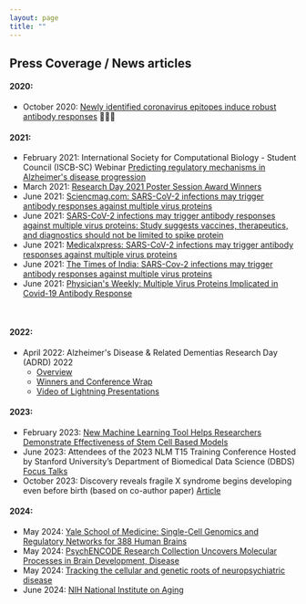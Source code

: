 ```yaml
---
layout: page
title: "" 
---
```

## Press Coverage / News articles
#### 2020:
- October 2020: [Newly identified coronavirus epitopes induce robust antibody responses](https://www.news-medical.net/news/20201012/Newly-identified-coronavirus-epitopes-induce-robust-antibody-responses.aspx) 🔬👩‍🔬<br>

#### 2021:
- February 2021: International Society for Computational Biology - Student Council (ISCB-SC) Webinar [Predicting regulatory mechanisms in Alzheimer's disease progression
](https://www.youtube.com/watch?v=ITwEzqhQnZU&list=PL_3UUp3wcnVbpTH4UfeybVhGcjyML3N2h)
- March 2021: [Research Day 2021 Poster Session Award Winners](https://www.adrc.wisc.edu/news/research-day-2021-poster-session-award-winners)
- June 2021: [Sciencmag.com: SARS-CoV-2 infections may trigger antibody responses against multiple virus proteins](https://scienmag.com/sars-cov-2-infections-may-trigger-antibody-responses-against-multiple-virus-proteins/)
- June 2021: [SARS-CoV-2 infections may trigger antibody responses against multiple virus proteins: Study suggests vaccines, therapeutics, and diagnostics should not be limited to spike protein](https://www.sciencedaily.com/releases/2021/06/210621160528.htm)
- June 2021: [Medicalxpress: SARS-CoV-2 infections may trigger antibody responses against multiple virus proteins](https://medicalxpress.com/news/2021-06-sars-cov-infections-trigger-antibody-responses.html?src_id=alt)
- June 2021: [The Times of India: SARS-Cov-2 infections may trigger antibody responses against multiple virus proteins](https://health.economictimes.indiatimes.com/news/industry/sars-cov-2-infections-may-trigger-antibody-responses-against-multiple-virus-proteins/83735250)
- June 2021: [Physician's Weekly: Multiple Virus Proteins Implicated in Covid-19 Antibody Response](https://www.physiciansweekly.com/multiple-virus-proteins-implicated-in-covid-19-antibody-response/?alm_mvr=0)
<br>

#### 2022: 
- April 2022: Alzheimer's Disease & Related Dementias Research Day (ADRD) 2022 
  - [Overview](https://www.adrc.wisc.edu/adrd2022) 
  - [Winners and Conference Wrap](https://www.adrc.wisc.edu/news/research-day-2022-poster-session-award-winners-and-conference-wrap)
  - [Video of Lightning Presentations](https://www.youtube.com/watch?v=LAAfUB3oPtQ&list=PL_3UUp3wcnVbpTH4UfeybVhGcjyML3N2h&index=5)<br>

#### 2023:
- February 2023: [New Machine Learning Tool Helps Researchers Demonstrate Effectiveness of Stem Cell Based Models](https://www.waisman.wisc.edu/2023/02/27/new-machine-learning-tool-helps-researchers-demonstrate-effectiveness-of-stem-cell-based-models/)
- June 2023: Attendees of the 2023 NLM T15 Training Conference Hosted by Stanford University’s Department of Biomedical Data Science (DBDS) [Focus Talks](https://dbds.stanford.edu/national-library-of-medicine-nlm-t15-training-conference/#focus-talks)
- October 2023: Discovery reveals fragile X syndrome begins developing even before birth (based on co-author paper) [Article](https://news.wisc.edu/discovery-reveals-fragile-x-syndrome-begins-developing-even-before-birth/)


#### 2024:
- May 2024: [Yale School of Medicine: Single-Cell Genomics and Regulatory Networks for 388 Human Brains](https://medicine.yale.edu/news-article/single-cell-genomics-and-regulatory-networks-for-388-human-brains/) 
- May 2024: [PsychENCODE Research Collection Uncovers Molecular Processes in Brain Development, Disease](https://www.genomeweb.com/sequencing/psychencode-research-collection-uncovers-molecular-processes-brain-development-disease)
- May 2024: [Tracking the cellular and genetic roots of neuropsychiatric disease
](https://medicalxpress.com/news/2024-05-tracking-cellular-genetic-roots-neuropsychiatric.html#google_vignette)
- June 2024: [NIH National Institute on Aging](https://www.nia.nih.gov/news/scientists-map-gene-regulating-networks-human-brain)